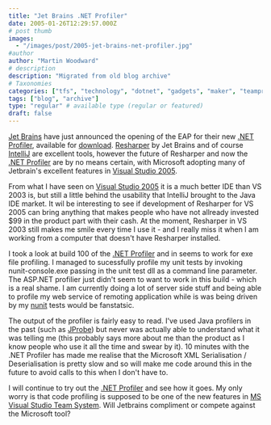 ```yaml
---
title: "Jet Brains .NET Profiler"
date: 2005-01-26T12:29:57.000Z
# post thumb
images:
  - "/images/post/2005-jet-brains-net-profiler.jpg"
#author
author: "Martin Woodward"
# description
description: "Migrated from old blog archive"
# Taxonomies
categories: ["tfs", "technology", "dotnet", "gadgets", "maker", "teamprise", "web", "programming", "personal"]
tags: ["blog", "archive"]
type: "regular" # available type (regular or featured)
draft: false
---
```

[Jet Brains](http://www.jetbrains.com) have just announced the opening of the EAP for their new [.NET Profiler](http://www.jetbrains.net/confluence/display/NetProf/Home), available for [download](http://www.jetbrains.net/confluence/display/NetProf/Download).  [Resharper](http://www.jetbrains.com/resharper) by Jet Brains and of course [IntelliJ](http://www.jetbrains.com/idea) are excellent tools, however the future of Resharper and now the [.NET Profiler](http://www.jetbrains.net/confluence/display/NetProf/Home) are by no means certain, with Microsoft adopting many of Jetbrain's excellent features in [Visual Studio 2005](http://lab.msdn.microsoft.com/vs2005/).

From what I have seen on [Visual Studio 2005](http://lab.msdn.microsoft.com/vs2005/) it is a much better IDE than VS 2003 is, but still a little behind the usability that IntelliJ brought to the Java IDE market.  It wil be interesting to see if development of Resharper for VS 2005 can bring anything that makes people who have not allready invested $99 in the product part with their cash.  At the moment, Resharper in VS 2003 still makes me smile every time I use it - and I really miss it when I am working from a computer that doesn't have Resharper installed.

I took a look at build 100 of the [.NET Profiler](http://www.jetbrains.net/confluence/display/NetProf/Home) and in seems to work for exe file profiling.  I managed to sucessfully profile my unit tests by invoking nunit-console.exe passing in the unit test dll as a command line parameter.    The ASP.NET profilier just didn't seem to want to work in this build - which is a real shame.  I am currently doing a lot of server side stuff and being able to profile my web service of remoting application while is was being driven by my [nunit](http://www.nunit.org/) tests would be fanstatsic.

The output of the profiler is fairly easy to read.  I've used Java profilers in the past (such as [JProbe](http://www.quest.com/jprobe/index.asp)) but never was actually able to understand what it was telling me (this probably says more about me than the product as I know people who use it all the time and swear by it).  10 minutes with the .NET Profiler has made me realise that the Microsoft XML Serialisation / Deserialisation is pretty slow and so will make me code around this in the future to avoid calls to this when I don't have to.

I will continue to try out the [.NET Profiler](http://www.jetbrains.net/confluence/display/NetProf/Home) and see how it goes.  My only worry is that code profiling is supposed to be one of the new features in [MS Visual Studio Team System](http://lab.msdn.microsoft.com/vs2005/teamsystem/).  Will Jetbrains compliment or compete against the Microsoft tool?